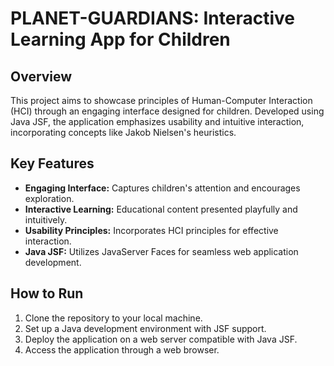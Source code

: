 # PLANET-GUARDIANS: Interactive Learning App for Children

## Overview

This project aims to showcase principles of Human-Computer Interaction (HCI) through an engaging interface designed for children. Developed using Java JSF, the application emphasizes usability and intuitive interaction, incorporating concepts like Jakob Nielsen's heuristics.

## Key Features

- **Engaging Interface:** Captures children's attention and encourages exploration.
- **Interactive Learning:** Educational content presented playfully and intuitively.
- **Usability Principles:** Incorporates HCI principles for effective interaction.
- **Java JSF:** Utilizes JavaServer Faces for seamless web application development.

## How to Run

1. Clone the repository to your local machine.
2. Set up a Java development environment with JSF support.
3. Deploy the application on a web server compatible with Java JSF.
4. Access the application through a web browser.
